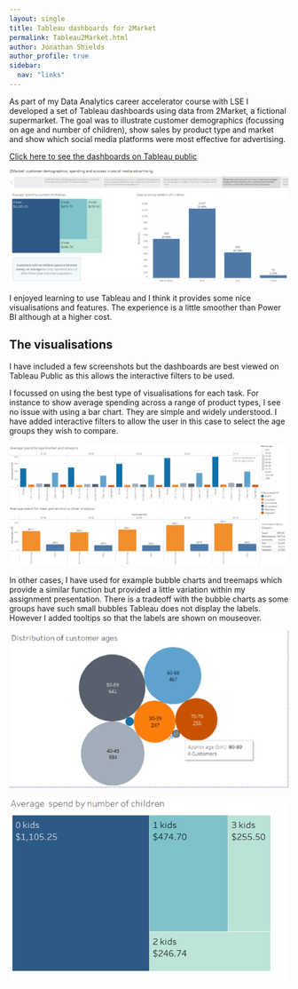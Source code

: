 ```yaml
---
layout: single
title: Tableau dashboards for 2Market
permalink: Tableau2Market.html
author: Jonathan Shields
author_profile: true
sidebar:
  nav: "links"
---
```


As part of my Data Analytics career accelerator course with LSE I developed a set of Tableau dashboards using data from 2Market, a fictional supermarket.  The goal was to illustrate customer demographics (focussing on age and number of children), show sales by product type and market and show which social media platforms were most effective for advertising.

<a href="https://tabsoft.co/3DdAaot">Click here to see the dashboards on Tableau public</a>             

![Results](/assets/images/2MarketScreenshot.png)

I enjoyed learning to use Tableau and I think it provides some nice visualisations and features.  The experience is a little smoother than Power BI although at a higher cost.

## The visualisations

I have included a few screenshots but the dashboards are best viewed on Tableau Public as this allows the interactive filters to be used.

I focussed on using the best type of visualisations for each task.  For instance to show average spending across a range of product types, I see no issue with using a bar chart. They are simple and widely understood.  I have added interactive filters to allow the user in this case to select the age groups they wish to compare.

![Results](/assets/images/2MarketBar.png)

In other cases, I have used for example bubble charts and treemaps which provide a similar function but provided a little variation within my assignment presentation.
There is a tradeoff with the bubble charts as some groups have such small bubbles Tableau does not display the labels.  However I added tooltips so that the labels are shown on mouseover.

![Results](/assets/images/2MarketBubble.png)

![Results](/assets/images/2MarketTree.png)


